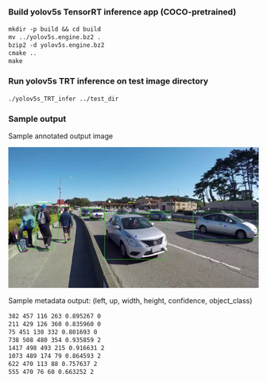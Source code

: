 ### Build yolov5s TensorRT inference app (COCO-pretrained)

	mkdir -p build && cd build
	mv ../yolov5s.engine.bz2 .
	bzip2 -d yolov5s.engine.bz2
	cmake ..
	make

	
### Run yolov5s TRT inference on test image directory

	./yolov5s_TRT_infer ../test_dir
	
	
### Sample output	

Sample annotated output image

![Sample Annotated Image](_sample_1080p_056.png "Results")

Sample metadata output: 
(left, up, width, height, confidence, object_class)

	382 457 116 263 0.895267 0
	211 429 126 360 0.835960 0
	75 451 130 332 0.801693 0
	738 508 480 354 0.935859 2
	1417 498 493 215 0.916631 2
	1073 489 174 79 0.864593 2
	622 470 113 88 0.757637 2
	555 470 76 60 0.663252 2



	
	

